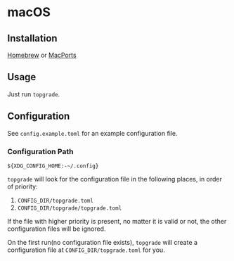 # macOS

## Installation

[Homebrew](https://formulae.brew.sh/formula/topgrade) or [MacPorts](https://ports.macports.org/port/topgrade/)

## Usage

Just run `topgrade`.

## Configuration

See `config.example.toml` for an example configuration file.

### Configuration Path

`${XDG_CONFIG_HOME:-~/.config}`

`topgrade` will look for the configuration file in the following places, in order of priority:

1. `CONFIG_DIR/topgrade.toml`
2. `CONFIG_DIR/topgrade/topgrade.toml`

If the file with higher priority is present, no matter it is valid or not, the other configuration files will be ignored.

On the first run(no configuration file exists), `topgrade` will create a configuration file at `CONFIG_DIR/topgrade.toml` for you.
